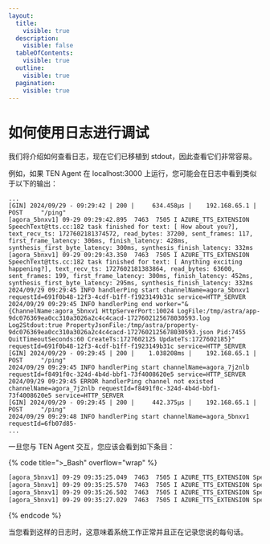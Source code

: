```yaml
---
layout:
  title:
    visible: true
  description:
    visible: false
  tableOfContents:
    visible: true
  outline:
    visible: true
  pagination:
    visible: true
---
```


# 如何使用日志进行调试

我们将介绍如何查看日志，现在它们已移植到 stdout，因此查看它们非常容易。

例如，如果 TEN Agent 在 localhost:3000 上运行，您可能会在日志中看到类似于以下的输出：

<pre class="language-bash" data-title=">_ Bash" data-overflow="wrap"><code class="lang-bash">...
[GIN] 2024/09/29 - 09:29:42 | 200 |     634.458µs |    192.168.65.1 | POST     "/ping"
[agora_5bnxv1] 09-29 09:29:42.895  7463  7505 I AZURE_TTS_EXTENSION SpeechText@tts.cc:182 task finished for text: [ How about you?], text_recv_ts: 1727602181374572, read_bytes: 37200, sent_frames: 117, first_frame_latency: 306ms, finish_latency: 428ms, synthesis_first_byte_latency: 300ms, synthesis_finish_latency: 332ms
[agora_5bnxv1] 09-29 09:29:43.350  7463  7505 I AZURE_TTS_EXTENSION SpeechText@tts.cc:182 task finished for text: [ Anything exciting happening?], text_recv_ts: 1727602181383864, read_bytes: 63600, sent_frames: 199, first_frame_latency: 300ms, finish_latency: 452ms, synthesis_first_byte_latency: 295ms, synthesis_finish_latency: 332ms
2024/09/29 09:29:45 INFO handlerPing start channelName=agora_5bnxv1 requestId=691f0b48-12f3-4cdf-b1ff-f1923149b31c service=HTTP_SERVER
2024/09/29 09:29:45 INFO handlerPing end worker="&{ChannelName:agora_5bnxv1 HttpServerPort:10024 LogFile:/tmp/astra/app-9dc076369ea0cc310a3026a2c4c4cacd-1727602125678030593.log Log2Stdout:true PropertyJsonFile:/tmp/astra/property-9dc076369ea0cc310a3026a2c4c4cacd-1727602125678030593.json Pid:7455 QuitTimeoutSeconds:60 CreateTs:1727602125 UpdateTs:1727602185}" requestId=691f0b48-12f3-4cdf-b1ff-f1923149b31c service=HTTP_SERVER
[GIN] 2024/09/29 - 09:29:45 | 200 |    1.038208ms |    192.168.65.1 | POST     "/ping"
2024/09/29 09:29:45 INFO handlerPing start channelName=agora_7j2nlb requestId=f8491f0c-324d-4b4d-bbf1-73f4008620e5 service=HTTP_SERVER
2024/09/29 09:29:45 ERROR handlerPing channel not existed channelName=agora_7j2nlb requestId=f8491f0c-324d-4b4d-bbf1-73f4008620e5 service=HTTP_SERVER
[GIN] 2024/09/29 - 09:29:45 | 200 |     442.375µs |    192.168.65.1 | POST     "/ping"
2024/09/29 09:29:48 INFO handlerPing start channelName=agora_5bnxv1 requestId=6fb07d85-
...
</code></pre>

一旦您与 TEN Agent 交互，您应该会看到如下条目：

{% code title=">_Bash" overflow="wrap" %}
```bash
[agora_5bnxv1] 09-29 09:35:25.049  7463  7505 I AZURE_TTS_EXTENSION SpeechText@tts.cc:182 task finished for text: [ and the World Cup in Russia.], text_recv_ts: 1727602522313774, read_bytes: 64000, sent_frames: 200, first_frame_latency: 418ms, finish_latency: 568ms, synthesis_first_byte_latency: 413ms, synthesis_finish_latency: 458ms
[agora_5bnxv1] 09-29 09:35:25.570  7463  7505 I AZURE_TTS_EXTENSION SpeechText@tts.cc:182 task finished for text: [ In tech,], text_recv_ts: 1727602522347918, read_bytes: 29200, sent_frames: 92, first_frame_latency: 427ms, finish_latency: 515ms, synthesis_first_byte_latency: 419ms, synthesis_finish_latency: 460ms
[agora_5bnxv1] 09-29 09:35:26.502  7463  7505 I AZURE_TTS_EXTENSION SpeechText@tts.cc:182 task finished for text: [ we saw some big advancements like the rise of AI and electric cars becoming more mainstream.], text_recv_ts: 1727602522461866, read_bytes: 178800, sent_frames: 559, first_frame_latency: 510ms, finish_latency: 928ms, synthesis_first_byte_latency: 503ms, synthesis_finish_latency: 800ms
[agora_5bnxv1] 09-29 09:35:27.029  7463  7505 I AZURE_TTS_EXTENSION SpeechText@tts.cc:182 task finished for text: [ Personally,], text_recv_ts: 1727602522468652, read_bytes: 34400, sent_frames: 108, first_frame_latency: 442ms, finish_latency: 524ms, synthesis_first_byte_latency: 436ms, synthesis_finish_latency: 463ms
```
{% endcode %}

当您看到这样的日志时，这意味着系统工作正常并且正在记录您说的每句话。
